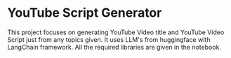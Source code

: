 # YouTube Script Generator 

This project focuses on generating YouTube Video title and YouTube Video Script just from any topics given. It uses LLM's from huggingface with LangChain framework.
All the required libraries are given in the notebook. 
